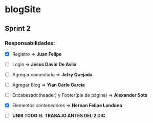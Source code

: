 # blogSite

## Sprint 2

### Responsabilidades: 

- [x] Registro                                      =>  **Juan Felipe**
- [ ] Login                                         =>  **Jesus David De Avila**
- [ ] Agregar comentario                            =>  **Jefry Quejada**
- [ ] Agregar Blog                                  =>  **Yian Carlo Garcia**
- [ ] Encabezado(header) y Footer(pie de página)    =>  **Alexander Soto**
- [x] Elementos contenedores                        =>  **Hernan Felipe Londono**

- [ ] **UNIR TODO EL TRABAJO ANTES DEL 2 DIC**

